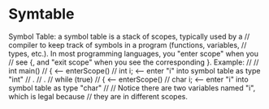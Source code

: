 # Symtable

Symbol Table: a symbol table is a stack of scopes, typically used by a
// compiler to keep track of symbols in a program (functions, variables,
// types, etc.).  In most programming languages, you "enter scope" when you 
// see {, and "exit scope" when you see the corresponding }.  Example:
//
// int main()
// {              <-- enterScope()
//    int i;      <-- enter "i" into symbol table as type "int"
//    .
//    .
//    while (true)
//    {              <-- enterScope()
//       char i;     <-- enter "i" into symbol table as type "char"
//
// Notice there are two variables named "i", which is legal because
// they are in different scopes.

